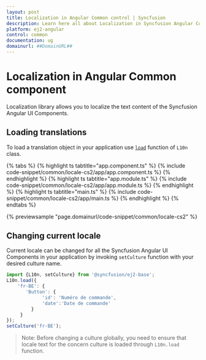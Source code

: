 ```yaml
---
layout: post
title: Localization in Angular Common control | Syncfusion
description: Learn here all about Localization in Syncfusion Angular Common control of Syncfusion Essential JS 2 and more.
platform: ej2-angular
control: common
documentation: ug
domainurl: ##DomainURL##
---
```


# Localization in Angular Common component

Localization library allows you to localize the text content of the Syncfusion Angular UI Components.

## Loading translations

To load a translation object in your application use [`load`](https://ej2.syncfusion.com/documentation/api/base/l10n#load) function of `L10n` class.

{% tabs %}
{% highlight ts tabtitle="app.component.ts" %}
{% include code-snippet/common/locale-cs2/app/app.component.ts %}
{% endhighlight %}
{% highlight ts tabtitle="app.module.ts" %}
{% include code-snippet/common/locale-cs2/app/app.module.ts %}
{% endhighlight %}
{% highlight ts tabtitle="main.ts" %}
{% include code-snippet/common/locale-cs2/app/main.ts %}
{% endhighlight %}
{% endtabs %}
  
{% previewsample "page.domainurl/code-snippet/common/locale-cs2" %}

## Changing current locale

Current locale can be changed for all the Syncfusion Angular UI Components in your application by
invoking `setCulture` function with your desired culture name.

```typescript
import {L10n, setCulture} from '@syncfusion/ej2-base';
L10n.load({
    'fr-BE': {
       'Button': {
             'id': 'Numéro de commande',
             'date':'Date de commande'
         }
     }
});
setCulture('fr-BE');
```

>Note: Before changing a culture globally, you need to ensure that locale text for the concern   culture is loaded through `L10n.load` function.
